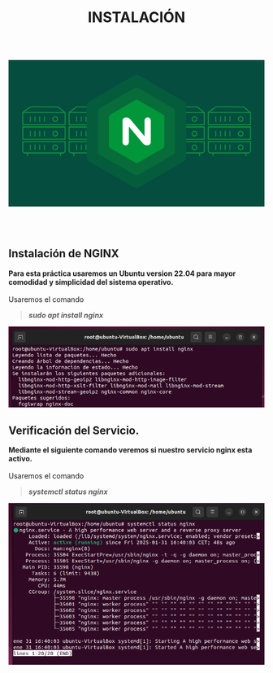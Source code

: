 <h1 align="center"> INSTALACIÓN </h1>  
<BR>
<BR>

<p align="center">
  <img src="./img/instalacion_nginx.png" alt="Instalación Nginx" width="600">
</p>
<BR>
<BR>

## Instalación de NGINX 
**Para esta práctica usaremos un Ubuntu version 22.04 para mayor comodidad y simplicidad del sistema operativo.**
<br>
<br>
Usaremos el comando
<br>
>***sudo apt install nginx***

![Nginx](./img/instalcionnginx.png)

## Verificación del Servicio.
**Mediante el siguiente comando veremos si nuestro servicio nginx esta activo.**
<br>
<br>
Usaremos el comando 
<br>
>***systemctl status nginx***

![Servicio](./img/servicionginx.png)

